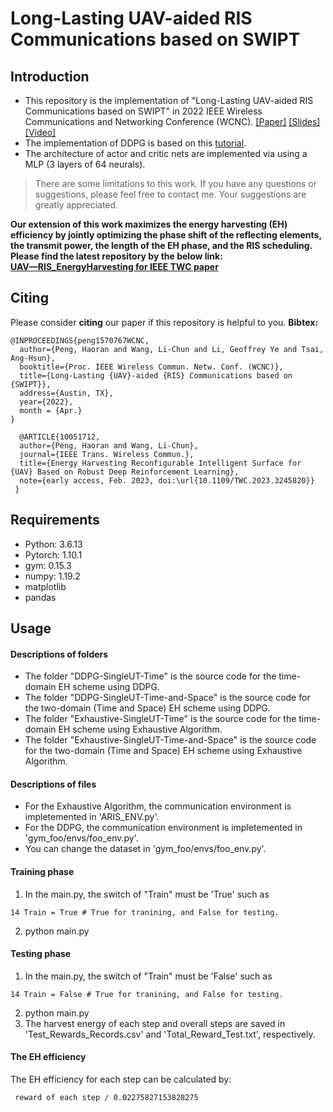 # Long-Lasting UAV-aided RIS Communications based on SWIPT
## Introduction
- This repository is the implementation of "Long-Lasting UAV-aided RIS Communications based on SWIPT" in 2022 IEEE Wireless Communications and Networking Conference (WCNC). [[Paper]](https://ieeexplore.ieee.org/document/9771999) [[Slides]](https://haoran-peng.github.io/Slides/EH_UAV_RIS.pdf) [[Video]](https://www.bilibili.com/video/BV1jL4y1F7oA#reply112394783936)
- The implementation of DDPG is based on this [tutorial](https://towardsdatascience.com/deep-deterministic-policy-gradients-explained-2d94655a9b7b).
- The architecture of actor and critic nets are implemented via using a MLP (3 layers of 64 neurals).

> There are some limitations to this work. If you have any questions or suggestions, please feel free to contact me. Your suggestions are greatly appreciated.


__Our extension of this work maximizes the energy harvesting (EH) efficiency by jointly optimizing the phase shift of the reflecting elements, the transmit power, the length of the EH phase, and the RIS scheduling. Please find the latest repository by the below link:  
[UAV—RIS_EnergyHarvesting for IEEE TWC paper](https://github.com/Haoran-Peng/UAV-RIS_EnergyHarvesting)__

## Citing
Please consider **citing** our paper if this repository is helpful to you.
**Bibtex:**
```
@INPROCEEDINGS{peng1570767WCNC,
  author={Peng, Haoran and Wang, Li-Chun and Li, Geoffrey Ye and Tsai, Ang-Hsun},
  booktitle={Proc. IEEE Wireless Commun. Netw. Conf. (WCNC)}, 
  title={Long-Lasting {UAV}-aided {RIS} Communications based on {SWIPT}},
  address={Austin, TX},
  year={2022},
  month = {Apr.}
}
```

```
  @ARTICLE{10051712,
  author={Peng, Haoran and Wang, Li-Chun},
  journal={IEEE Trans. Wireless Commun.}, 
  title={Energy Harvesting Reconfigurable Intelligent Surface for {UAV} Based on Robust Deep Reinforcement Learning}, 
  note={early access, Feb. 2023, doi:\url{10.1109/TWC.2023.3245820}}
 }
```
## Requirements
- Python: 3.6.13
- Pytorch: 1.10.1
- gym: 0.15.3
- numpy: 1.19.2
- matplotlib
- pandas

## Usage
#### Descriptions of folders
- The folder "DDPG-SingleUT-Time" is the source code for the time-domain EH scheme using DDPG.
- The folder "DDPG-SingleUT-Time-and-Space" is the source code for the two-domain (Time and Space) EH scheme using DDPG.
- The folder "Exhaustive-SingleUT-Time" is the source code for the time-domain EH scheme using Exhaustive Algorithm.
- The folder "Exhaustive-SingleUT-Time-and-Space" is the source code for the two-domain (Time and Space) EH scheme using  Exhaustive Algorithm.

#### Descriptions of files
- For the Exhaustive Algorithm, the communication environment is impletemented in 'ARIS_ENV.py'.
- For the DDPG, the communication environment is impletemented in 'gym_foo/envs/foo_env.py'.
- You can change the dataset in 'gym_foo/envs/foo_env.py'.

#### Training phase
1. In the main.py, the switch of "Train" must be 'True' such as
```
14 Train = True # True for tranining, and False for testing.
```
2. python main.py

#### Testing phase
1. In the main.py, the switch of "Train" must be 'False' such as
```
14 Train = False # True for tranining, and False for testing.
```
2. python main.py
3. The harvest energy of each step and overall steps are saved in 'Test_Rewards_Records.csv' and 'Total_Reward_Test.txt', respectively.

#### The EH efficiency
The EH efficiency for each step can be calculated by:
```
 reward of each step / 0.02275827153828275
```
